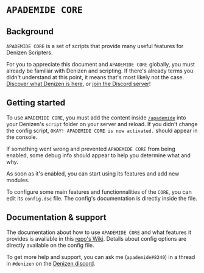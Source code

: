 # `APADEMIDE CORE`

## Background
`APADEMIDE CORE` is a set of scripts that provide many useful features for Denizen Scripters.

For you to appreciate this document and `APADEMIDE CORE` globally, you must already be familiar with Denizen and scripting.
If there's already terms you didn't understand at this point, it means that's most likely not the case.   
[Discover what Denizen is here](https://guide.denizenscript.com/guides/background/what-is-denizen), or [join the Discord server](https://discord.gg/Q6pZGSR)!

## Getting started
To use `APADEMIDE CORE`, you must add the content inside [`/apademide`](../../tree/main/apademide) into your Denizen's `script` folder on your server and reload. If you didn't change the config script, `OKAY! APADEMIDE CORE is now activated.` should appear in the console.

If something went wrong and prevented `APADEMIDE CORE` from being enabled, some debug info should appear to help you determine what and why.

As soon as it's enabled, you can start using its features and add new modules.

To configure some main features and functionnalities of the `CORE`, you can edit its `config.dsc` file.
The config's documentation is directly inside the file.

## Documentation & support

The documentation about how to use `APADEMIDE CORE` and what features it provides is available in this [repo's Wiki](../../wiki).
Details about config options are directly available on the config file.

To get more help and support, you can ask me (`apademide#8240`) in a thread in `#denizen` on the [Denizen discord](https://discord.gg/Q6pZGSR).
